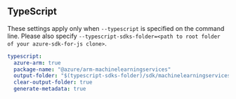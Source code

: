 ## TypeScript

These settings apply only when `--typescript` is specified on the command line.
Please also specify `--typescript-sdks-folder=<path to root folder of your azure-sdk-for-js clone>`.

``` yaml $(typescript)
typescript:
  azure-arm: true
  package-name: "@azure/arm-machinelearningservices"
  output-folder: "$(typescript-sdks-folder)/sdk/machinelearningservices/arm-machinelearningservices"
  clear-output-folder: true
  generate-metadata: true
```
